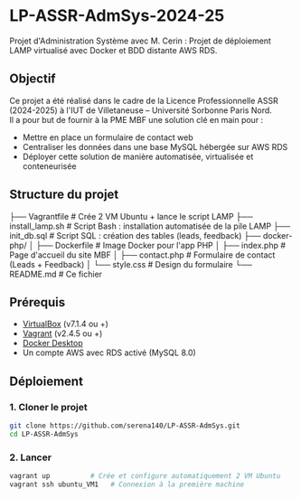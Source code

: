 # LP-ASSR-AdmSys-2024-25
Projet d'Administration Système avec M. Cerin : Projet de déploiement LAMP virtualisé avec Docker et BDD distante AWS RDS.

## Objectif
Ce projet a été réalisé dans le cadre de la Licence Professionnelle ASSR (2024-2025) à l'IUT de Villetaneuse – Université Sorbonne Paris Nord.  
Il a pour but de fournir à la PME MBF une solution clé en main pour :

- Mettre en place un formulaire de contact web
- Centraliser les données dans une base MySQL hébergée sur AWS RDS
- Déployer cette solution de manière automatisée, virtualisée et conteneurisée

## Structure du projet
├── Vagrantfile # Crée 2 VM Ubuntu + lance le script LAMP
├── install_lamp.sh # Script Bash : installation automatisée de la pile LAMP
├── init_db.sql # Script SQL : création des tables (leads, feedback)
├── docker-php/
│ ├── Dockerfile # Image Docker pour l'app PHP
│ ├── index.php # Page d'accueil du site MBF
│ ├── contact.php # Formulaire de contact (Leads + Feedback)
│ └── style.css # Design du formulaire
└── README.md # Ce fichier

## Prérequis

- [VirtualBox](https://www.virtualbox.org/) (v7.1.4 ou +)
- [Vagrant](https://developer.hashicorp.com/vagrant/downloads) (v2.4.5 ou +)
- [Docker Desktop](https://www.docker.com/products/docker-desktop/)
- Un compte AWS avec RDS activé (MySQL 8.0)

## Déploiement

### 1. Cloner le projet

```bash
git clone https://github.com/serena140/LP-ASSR-AdmSys.git
cd LP-ASSR-AdmSys
```

### 2. Lancer 

```bash
vagrant up          # Crée et configure automatiquement 2 VM Ubuntu
vagrant ssh ubuntu_VM1   # Connexion à la première machine
